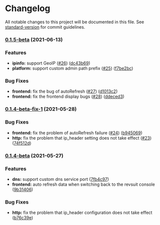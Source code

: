 # Changelog

All notable changes to this project will be documented in this file. See [standard-version](https://github.com/conventional-changelog/standard-version) for commit guidelines.

### [0.1.5-beta](https://github.com/Li4n0/revsuit/compare/v0.1.4-beta-fix-1...v0.1.5-beta) (2021-06-13)


### Features

* **ipinfo:** support GeoIP ([#26](https://github.com/Li4n0/revsuit/issues/26)) ([dc43b69](https://github.com/Li4n0/revsuit/commit/dc43b6973a5ac98e439d1353102ade2029b1d382))
* **platform:** support custom admin path prefix ([#25](https://github.com/Li4n0/revsuit/issues/25)) ([f7be2bc](https://github.com/Li4n0/revsuit/commit/f7be2bc2e67841178e9316995999b20f80a49df7))


### Bug Fixes

* **frontend:** fix the bug of autoRefresh ([#27](https://github.com/Li4n0/revsuit/issues/27)) ([d1013c2](https://github.com/Li4n0/revsuit/commit/d1013c2416c04bd72b9cbb0c7e6b4b3f2e717837))
* **frontend:** fix the frontend display bugs ([#28](https://github.com/Li4n0/revsuit/issues/28)) ([ddeced3](https://github.com/Li4n0/revsuit/commit/ddeced354042e0be6db5dd4feffa13ef22db231f))

### [0.1.4-beta-fix-1](https://github.com/Li4n0/revsuit/compare/v0.1.4-beta...v0.1.4-beta-fix-1) (2021-05-28)


### Bug Fixes

* **frontend:** fix the problem of autoRefresh failure ([#24](https://github.com/Li4n0/revsuit/issues/24)) ([b945069](https://github.com/Li4n0/revsuit/commit/b945069117fec6eb5de88557da5d4c2c996cfd90))
* **http:** fix the problem that ip_header setting does not take effect ([#23](https://github.com/Li4n0/revsuit/issues/23)) ([74f512d](https://github.com/Li4n0/revsuit/commit/74f512d2140fb97128acf56be803d1bd3b888fa3))

### [0.1.4-beta](https://github.com/Li4n0/revsuit/compare/v0.1.3-beta-fix1...v0.1.4-beta) (2021-05-27)

### Features

* **dns:** support custom dns service
  port ([7fb4c97](https://github.com/Li4n0/revsuit/commit/7fb4c97279e57d120a4e4aef5dda5c8f3c024835))
* **frontend:** auto refresh data when switching back to the revsuit
  console ([9b31406](https://github.com/Li4n0/revsuit/commit/9b314062a39ddc7acf7a7eab3570b24b9bb9d122))

### Bug Fixes

* **http:** fix the problem that ip_header configuration does not take
  effect ([b76c39e](https://github.com/Li4n0/revsuit/commit/b76c39e2fc1ada189feb783fdec76daffa11d1c7))
